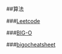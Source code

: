 ##算法

###[Leetcode](https://leetcode.com/problemset/all/)

###[BIG-O](http://cooervo.github.io/Algorithms-DataStructures-BigONotation/index.html)

###[bigocheatsheet](http://www.bigocheatsheet.com/)

